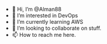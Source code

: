 - 👋 Hi, I’m @Alman88
- 👀 I’m interested in DevOps
- 🌱 I’m currently learning AWS
- 💞️ I’m looking to collaborate on stuff.
- 📫 How to reach me here.

<!---
Alman88/Alman88 is a ✨ special ✨ repository because its `README.md` (this file) appears on your GitHub profile.
You can click the Preview link to take a look at your changes.
--->
